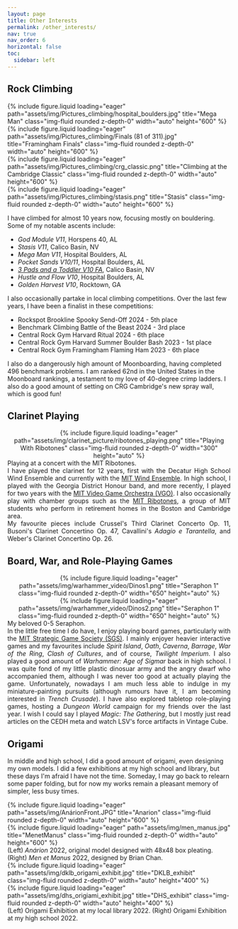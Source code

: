```yaml
---
layout: page
title: Other Interests
permalink: /other_interests/
nav: true
nav_order: 6
horizontal: false
toc:
  sidebar: left
---
```

<!-- _pages/other_interests.md -->

## Rock Climbing

<div class="row">
    <div class="col-sm mt-2 mt-md-0">
        {% include figure.liquid loading="eager" path="assets/img/Pictures_climbing/hospital_boulders.jpg" title="Mega Man" class="img-fluid rounded z-depth-0" width="auto" height="600" %}
    </div>
    <div class="col-sm mt-2 mt-md-0">
        {% include figure.liquid loading="eager" path="assets/img/Pictures_climbing/Finals (81 of 311).jpg" title="Framingham Finals" class="img-fluid rounded z-depth-0" width="auto" height="600" %}
    </div>
</div>

<div class="row">
    <div class="col-sm mt-2 mt-md-0">
        {% include figure.liquid loading="eager" path="assets/img/Pictures_climbing/crg_classic.png" title="Climbing at the Cambridge Classic" class="img-fluid rounded z-depth-0" width="auto" height="600" %}
    </div>
    <div class="col-sm mt-2 mt-md-0">
        {% include figure.liquid loading="eager" path="assets/img/Pictures_climbing/stasis.png" title="Stasis" class="img-fluid rounded z-depth-0" width="auto" height="600" %}
    </div>
</div>

I have climbed for almost 10 years now, focusing mostly on bouldering. Some of my notable ascents include:

<ul>
  <li><em>God Module V11</em>, Horspens 40, AL</li>
  <li><em>Stasis V11</em>, Calico Basin, NV</li>
  <li><em>Mega Man V11</em>, Hospital Boulders, AL</li>
  <li><em>Pocket Sands V10/11</em>, Hospital Boulders, AL</li>
  <li><em><a href="https://www.mountainproject.com/area/200694491/candy-with-a-k-boulder-area">3 Pads and a Toddler V10 FA</a></em>, Calico Basin, NV</li>
  <li><em>Hustle and Flow V10</em>, Hospital Boulders, AL</li>
  <li><em>Golden Harvest V10</em>, Rocktown, GA</li>
</ul>

<p>I also occasionally partake in local climbing competitions. Over the last few years, I have been a finalist in these competitions:</p>

<ul>
  <li>Rockspot Brookline Spooky Send-Off 2024 - 5th place</li>
  <li>Benchmark Climbing Battle of the Beast 2024 - 3rd place</li>
  <li>Central Rock Gym Harvard Ritual 2024 - 6th place</li>
  <li>Central Rock Gym Harvard Summer Boulder Bash 2023 - 1st place</li>
  <li>Central Rock Gym Framingham Flaming Ham 2023 - 6th place</li>
</ul>

<p>I also do a dangerously high amount of Moonboarding, having completed 496 benchmark problems. I am ranked 62nd in the United States in the Moonboard rankings, a testament to my love of 40-degree crimp ladders. I also do a good amount of setting on CRG Cambridge's new spray wall, which is good fun!</p>

## Clarinet Playing
<div style="text-align: center;">
  {% include figure.liquid loading="eager" path="assets/img/clarinet_picture/ribotones_playing.png" title="Playing With Ribotones" class="img-fluid rounded z-depth-0" width="300" height="auto" %}
</div>
<div class="caption">
    Playing at a concert with the MIT Ribotones.
</div>

<div align="justify">
I have played the clarinet for 12 years, first with the Decatur High School Wind Ensemble and currently with the <a href="https://mta.mit.edu/music/performance/mit-wind-ensemble">MIT Wind Ensemble</a>. In high school, I played with the Georgia District Honour band, and more recently, I played for two years with the <a href="https://www.youtube.com/channel/UCVtU0-ALytaxlR68Tv8xZ2g">MIT Video Game Orchestra (VGO)</a>. I also occasionally play with chamber groups such as the <a href="https://ribotones.mit.edu">MIT Ribotones</a>, a group of MIT students who perform in retirement homes in the Boston and Cambridge area.
</div>

<div align="justify">
    My favourite pieces include Crussel's Third Clarinet Concerto Op. 11, Busoni's Clarinet Concertino Op. 47, Cavallini's <em>Adagio e Tarantella</em>, and Weber's Clarinet Concertino Op. 26.
</div>

## Board, War, and Role-Playing Games
<div style="text-align: center;">
      {% include figure.liquid loading="eager" path="assets/img/warhammer_video/Dinos1.png" title="Seraphon 1" class="img-fluid rounded z-depth-0" width="650" height="auto" %}
</div>  
<div style="text-align: center;">
      {% include figure.liquid loading="eager" path="assets/img/warhammer_video/Dinos2.png" title="Seraphon 1" class="img-fluid rounded z-depth-0" width="650" height="auto" %}
</div>  
<div class="caption">
    My beloved 0-5 Seraphon.
</div>

<div align="justify">
In the little free time I do have, I enjoy playing board games, particularly with the <a href="https://www.mit.edu/~sgs/games/games.html">MIT Strategic Game Society (SGS)</a>. I mainly enjoyer heavier interactive games and my favourites include <em>Spirit Island</em>, <em>Oath</em>, <em>Caverna</em>, <em>Barrage</em>, <em>War of the Ring</em>, <em>Clash of Cultures</em>, and of course, <em>Twilight Imperium</em>. I also played a good amount of <em>Warhammer: Age of Sigmar</em> back in high school. I was quite fond of my little plastic dinosuar army and the angry dwarf who accompanied them, although I was never too good at actually playing the game. Unfortunately, nowadays I am much less able to indulge in my miniature-painting pursuits (although rumours have it, I am becoming interested in <em>Trench Crusade</em>). I have also explored tabletop role-playing games, hosting a <em>Dungeon World</em> campaign for my friends over the last year. I wish I could say I played <em>Magic: The Gathering</em>, but I mostly just read articles on the CEDH meta and watch LSV's force artifacts in Vintage Cube. 
</div>

## Origami
In middle and high school, I did a good amount of origami, even designing my own models. I did a few exhibitions at my high school and library, but these days I'm afraid I have not the time. Someday, I may go back to relearn some paper folding, but for now my works remain a pleasant memory of simpler, less busy times. 

<div class="row">
    <div class="col-sm mt-2 mt-md-0">
        {% include figure.liquid loading="eager" path="assets/img/AnárionFront.JPG" title="Anarion" class="img-fluid rounded z-depth-0" width="auto" height="600" %}
    </div>
    <div class="col-sm mt-2 mt-md-0">
        {% include figure.liquid loading="eager" path="assets/img/men_manus.jpg" title="MenetManus" class="img-fluid rounded z-depth-0" width="auto" height="600" %}
    </div>
</div>
<div class="caption">
    (Left) <em>Anárion</em> 2022, original model designed with 48x48 box pleating. (Right) <em>Men et Manus</em> 2022, designed by Brian Chan.
</div>

<div class="row">
    <div class="col-sm mt-2 mt-md-0">
        {% include figure.liquid loading="eager" path="assets/img/dklb_origami_exhibit.jpg" title="DKLB_exhibit" class="img-fluid rounded z-depth-0" width="auto" height="400" %}
    </div>
    <div class="col-sm mt-2 mt-md-0">
        {% include figure.liquid loading="eager" path="assets/img/dhs_origiami_exhibit.jpg" title="DHS_exhibit" class="img-fluid rounded z-depth-0" width="auto" height="400" %}
    </div>
</div>
<div class="caption">
    (Left) Origami Exhibition at my local library 2022. (Right) Origami Exhibition at my high school 2022. 
</div>
